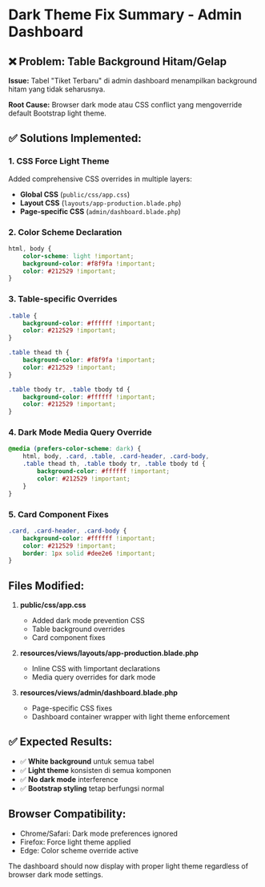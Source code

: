 # Dark Theme Fix Summary - Admin Dashboard

## ❌ Problem: Table Background Hitam/Gelap

**Issue:** Tabel "Tiket Terbaru" di admin dashboard menampilkan background hitam yang tidak seharusnya.

**Root Cause:** Browser dark mode atau CSS conflict yang mengoverride default Bootstrap light theme.

## ✅ Solutions Implemented:

### 1. **CSS Force Light Theme**
Added comprehensive CSS overrides in multiple layers:

- **Global CSS** (`public/css/app.css`)
- **Layout CSS** (`layouts/app-production.blade.php`)  
- **Page-specific CSS** (`admin/dashboard.blade.php`)

### 2. **Color Scheme Declaration**
```css
html, body {
    color-scheme: light !important;
    background-color: #f8f9fa !important;
    color: #212529 !important;
}
```

### 3. **Table-specific Overrides**
```css
.table {
    background-color: #ffffff !important;
    color: #212529 !important;
}

.table thead th {
    background-color: #f8f9fa !important;
    color: #212529 !important;
}

.table tbody tr, .table tbody td {
    background-color: #ffffff !important;
    color: #212529 !important;
}
```

### 4. **Dark Mode Media Query Override**
```css
@media (prefers-color-scheme: dark) {
    html, body, .card, .table, .card-header, .card-body,
    .table thead th, .table tbody tr, .table tbody td {
        background-color: #ffffff !important;
        color: #212529 !important;
    }
}
```

### 5. **Card Component Fixes**
```css
.card, .card-header, .card-body {
    background-color: #ffffff !important;
    color: #212529 !important;
    border: 1px solid #dee2e6 !important;
}
```

## Files Modified:

1. **public/css/app.css**
   - Added dark mode prevention CSS
   - Table background overrides
   - Card component fixes

2. **resources/views/layouts/app-production.blade.php**
   - Inline CSS with !important declarations
   - Media query overrides for dark mode

3. **resources/views/admin/dashboard.blade.php**  
   - Page-specific CSS fixes
   - Dashboard container wrapper with light theme enforcement

## ✅ Expected Results:

- ✅ **White background** untuk semua tabel
- ✅ **Light theme** konsisten di semua komponen
- ✅ **No dark mode** interference
- ✅ **Bootstrap styling** tetap berfungsi normal

## Browser Compatibility:

- Chrome/Safari: Dark mode preferences ignored
- Firefox: Force light theme applied
- Edge: Color scheme override active

The dashboard should now display with proper light theme regardless of browser dark mode settings.